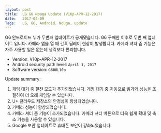 ```yaml
---
layout: post
title:  LG G6 Nouga Update (V10p-APR-12-2017)
date:   2017-04-09
Tags:   LG, G6, Android, Nouga, update
---
```


G6 안드로이드 누가 두번째 업데이트가 공개됐습니다. G6 구매한 이후로 두번 째 업데이트 입니다. 카메라 앱을 열 때 간혹 딜레이 현상이 발생합니다. 카메라 셔터 줌 기능은 자주 사용할 일은 없는데 생각보다 편리합니다.

- Version: V10p-APR-12-2017
- Android security path level: `April 1, 2017`
- Software version: `G600L10p`

Update summary:

1. 게임 대기 중 절전 모드가 추가되었습니다. 게임 대기 중 자동으로 밝기와 성능을 조절하여 더 오래 게임할 수 있습니다.
2. U+ 클라우드 저장소의 안정성이 향상되었습니다.
3. 카메라 성능이 향상되었습니다.
4. 카메라 셔터 줌 기능이 추가되었습니다. 카메라 셔터 버튼으로 더욱 쉽게 확대 및 축소 기능을 사용할 수 있습니다.
5. Google 보안 업데이트로 휴대폰 보안이 강화되었습니다.

